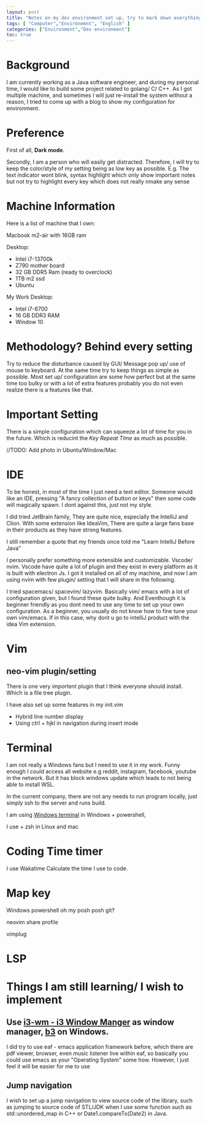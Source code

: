 ```yaml
---
layout: post
title: "Notes on my dev environment set up, try to mark down everything I did to set up my dev environemt"
tags: [ "Computer","Environemnt", "English" ]
categories: ["Environment","Dev environment"]
toc: true
---
```

# Background
I am currently working as a Java software engineer, and during my personal time, I would like to build some project related to golang/ C/ C++. 
As I got multiple machine, and sometimes I will just re-install the system without a reason, I tried to come up with a blog to show my configuration for environment.

# Preference
First of all, **Dark mode**.

Secondly, I am a person who will easily get distracted. Therefore, I will try to keep the color/style of my setting being as low key as possible. E.g. The text indicator wont blink, syntax highlight which only show important notes but not try to highlight every key which does not really nmake any sense

# Machine Information
Here is a list of machine that I own:

Macbook m2-air with 16GB ram

Desktop:
- Intel i7-13700k
- Z790 mother board
- 32 GB DDR5 Ram (ready to overclock)
- 1TB m2 ssd 
- Ubuntu 

My Work Desktop:
- Intel i7-6700
- 16 GB DDR3 RAM
- Window 10

# Methodology? Behind every setting
Try to reduce the disturbance caused by GUI/ Message pop up/ use of mouse to keyboard. At the same time try to keep things as simple as possible. Most set up/ configuration are some how perfect but at the same time too bulky or with a lot of extra features probably you do not even realize there is a features like that.

# Important Setting
There is a simple configuration which can squeeze a lot of time for you in the future. Which is reducint the *Key Repeat TIme* as much as possible.

//TODO: Add photo in Ubuntu/Window/Mac

# IDE
To be honest, in most of the time I just need a text editor. Someone would like an IDE, pressing "A fancy collection of button or keys" then some code will magically spawn. I dont against this, just not my style.

I did tried JetBrain family, They are quite nice, especially the IntelliJ and Clion. With some extension like IdeaVim, There are quite a large fans base in their products as they have strong features. 

I still remember a quote that my friends once told me "Learn IntelliJ Before Java"

I personally prefer something more extensible and customizable. Vscode/ nvim. Vscode have quite a lot of plugin and they exist in every platform as it is built with electron Js. I got it installed on all of my machine, and now I am using nvim with few plugin/ setting that I will share in the following. 

I tried spacemacs/ spacevim/ lazyvim. Basically vim/ emacs with a lot of configuration given, but I found these quite bulky. And Eventhough it is beginner friendly as you dont need to use any time to set up your own configuration. As a beginner, you usually do not know how to fine tune your own vim/emacs. If in this case, why dont u go to intelliJ product with the idea Vim extension. 

# Vim 
## neo-vim plugin/setting
There is one very importent plugin that I think everyone should install.
Which is a file tree plugin.

I have also set up some features in my init.vim

- Hybrid line number display
- Using ctrl + hjkl in navigation during insert mode 

# Terminal
I am not really a Windows fans but I need to use it in my work. Funny enough I could access all website e.g reddit, instagram, facebook, youtube in the network. But it has block windows update which leads to not being able to install WSL.

In the current company, there are not any needs to run program locally, just simply ssh to the server and runs build. 

I am using [Windows terminal]() in Windows + powershell,

I use + zsh in Linux and mac

# Coding Time timer 
I use Wakatime Calculate the time I use to code.

# Map key

Windows powershell
oh my posh
posh git?

neovim
share profile

vimplug

# LSP


# Things I am still learning/ I wish to implement 
## Use [i3-wm - i3 Window Manger]() as window manager, [b3]() on Windows.
I did try to use eaf - emacs application framework before, which there are pdf viewer, browser, even music listener live within eaf, so basically you could use emacs as your "Operating System" some how. However, I just feel it will be easier for me to use

## Jump navigation
I wish to set up a jump navigation to view source code of the library, such as jumping to source code of STL/JDK when I use some function such as std::unordered_map in C++ or Date1.compareTo(Date2) in Java.

